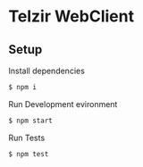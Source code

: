 # Telzir WebClient

## Setup

Install dependencies

```bash
$ npm i
```

Run Development evironment

```bash
$ npm start
```

Run Tests

```bash
$ npm test
```
